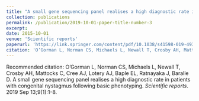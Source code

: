 ```yaml
---
title: "A small gene sequencing panel realises a high diagnostic rate in patients with congenital nystagmus following basic phenotyping."
collection: publications
permalink: /publication/2019-10-01-paper-title-number-3
excerpt: 
date: 2015-10-01
venue: 'Scientific reports'
paperurl: 'https://link.springer.com/content/pdf/10.1038/s41598-019-49368-7.pdf'
citation: 'O’Gorman L, Norman CS, Michaels L, Newall T, Crosby AH, Mattocks C, Cree AJ, Lotery AJ, Baple EL, Ratnayaka J, Baralle D. A small gene sequencing panel realises a high diagnostic rate in patients with congenital nystagmus following basic phenotyping. <i>Scientific reports</i>. 2019 Sep 13;9(1):1-8.'
---
```


Recommended citation: O’Gorman L, Norman CS, Michaels L, Newall T, Crosby AH, Mattocks C, Cree AJ, Lotery AJ, Baple EL, Ratnayaka J, Baralle D. A small gene sequencing panel realises a high diagnostic rate in patients with congenital nystagmus following basic phenotyping. <i>Scientific reports</i>. 2019 Sep 13;9(1):1-8.